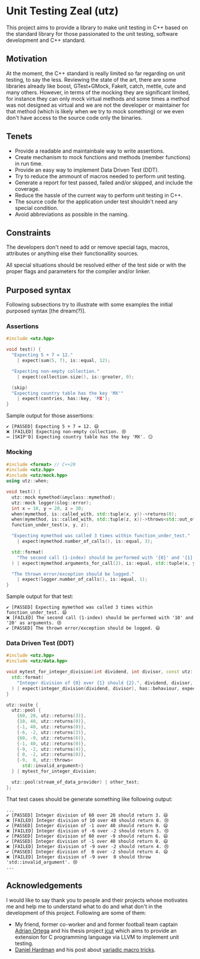 # Unit Testing Zeal (utz)

This project aims to provide a library to make unit testing in C++ based on the standard library for those passionated to the unit testing, software development and C++ standard.

## Motivation
At the moment, the C++ standard is really limited so far regarding on unit testing, to say the less. Reviewing the state of the art, there are some libraries already like boost, GTest+GMock, FakeIt, catch, mettle, cute and many others. However, in terms of the mocking they are significant limited, for instance they can only mock virtual methods and some times a method was not designed as virtual and we are not the developer or maintainer for that method (which is likely when we try to mock something) or we even don't have access to the source code only the binaries.

## Tenets
* Provide a readable and maintainbale way to write assertions.
* Create mechanism to mock functions and methods (member functions) in run time.
* Provide an easy way to implement Data Driven Test (DDT).
* Try to reduce the ammount of macros needed to perform unit testing.
* Generate a report for test passed, failed and/or skipped, and include the coverage.
* Reduce the hassle of the current way to perform unit testing in C++.
* The source code for the application under test shouldn't need any special condition.
* Avoid abbreviations as possible in the naming.

## Constraints
The developers don't need to add or remove special tags, macros, attributes or anything else their functionallity sources.

All special situations should be resolved either of the test side or with the proper flags and parameters for the compiler and/or linker.

## Purposed syntax
Following subsections try to illustrate with some examples the initial purposed syntax \[the dream(?)\].

### Assertions
```C++
#include <utz.hpp>

void test() {
  "Expecting 5 + 7 = 12."
    | expect(sum(5, 7), is::equal, 12);

  "Expecting non-empty collection."
    | expect(collection.size(), is::greater, 0);

  (skip)
  "Expecting country table has the key 'MX'"
    | expect(contries, has::key, 'MX');
}
```
Sample output for those assertions:
```
✔️ [PASSED] Expecting 5 + 7 = 12. 😄
❌ [FAILED] Expecting non-empty collection. 😢
➖ [SKIP'D] Expecting country table has the key 'MX'. 😏
```

### Mocking
```C++
#include <format> // C++20
#include <utz.hpp>
#include <utz/mock.hpp>
using utz::when;

void test() {
  utz::mock mymethod(&myclass::mymethod);
  utz::mock logger(&log::error);
  int x = 10, y = 20, z = 30;
  when(mymethod, is::called_with, std::tuple(x, y))->returns(0);
  when(mymethod, is::called_with, std::tuple(z, x))->throws<std::out_of_range>();
  function_under_test(x, y, z);

  "Expecting mymethod was called 3 times within function_under_test."
    | expect(mymethod.number_of_calls(), is::equal, 3);

  std::format(
    "The second call (1-index) should be performed with '{0}' and '{1}' as arguments.", x, y
  ) | expect(mymethod.arguments_for_call(2), is::equal, std::tuple(x, y));

  "The thrown error/exception should be logged."
    | expect(logger.number_of_calls(), is::equal, 1);
}
```
Sample output for that test:
```
✔️ [PASSED] Expecting mymethod was called 3 times within function_under_test. 😄
❌ [FAILED] The second call (1-index) should be performed with '10' and '20' as arguments. 😢
✔️ [PASSED] The thrown error/exception should be logged. 😄
```

### Data Driven Test (DDT)
```C++
#include <utz.hpp>
#include <utz/data.hpp>

void mytest_for_integer_division(int dividend, int divisor, const utz::behaviour& expected) {
  std::format(
    "Integer division of {0} over {1} should {2}.", dividend, divisor, expected.to_string()
  ) | expect(integer_division(dividend, divisor), has::behaviour, expected);
}

utz::suite {
  utz::pool {
    {60, 20, utz::returns(3)},
    {10, 40, utz::returns(0)},
    {-1, 40, utz::returns(0)},
    {-6, -2, utz::returns(3)},
    {60, -9, utz::returns(6)},
    {-1, 40, utz::returns(0)},
    {-9, -2, utz::returns(4)},
    { 0, -2, utz::returns(0)},
    {-9,  0, utz::throws<
      std::invalid_argument>}
  } | mytest_for_integer_division;

  utz::pool(stream_of_data_provider) | other_test;
};
```
That test cases should be generate something like following output:
```
...
✔️ [PASSED] Integer division of 60 over 20 should return 3. 😄
❌ [FAILED] Integer division of 10 over 40 should return 0. 😢
✔️ [PASSED] Integer division of -1 over 40 should return 0. 😄
❌ [FAILED] Integer division of -6 over -2 should return 3. 😢
✔️ [PASSED] Integer division of 60 over -9 should return 6. 😄
✔️ [PASSED] Integer division of -1 over 40 should return 0. 😄
❌ [FAILED] Integer division of -9 over -2 should return 4. 😢
✔️ [PASSED] Integer division of  0 over -2 should return 4. 😄
❌ [FAILED] Integer division of -9 over  0 should throw 'std::invalid_argument'. 😢
...
```

## Acknowledgements
I would like to say thank you to people and their projects whose motivates me and help me to understand what to do and what don't in the development of this project. Following are some of them:
* My friend, former co-worker and and former football team captain [Adrian Ortega](https://github.com/elfus) and his thesis project [jcut](https://github.com/elfus/jcut) which aims to provide an extension for C programming language via LLVM to implement unit testing.
* [Daniel Hardman](https://about.me/daniel.hardman) and his post about [variadic macro tricks](https://codecraft.co/2014/11/25/variadic-macros-tricks/).
